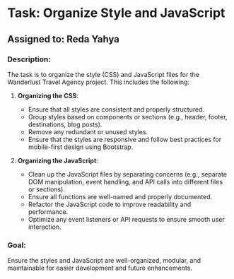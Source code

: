 # Task: Organize Style and JavaScript

## Assigned to: Reda Yahya

### Description:
The task is to organize the style (CSS) and JavaScript files for the Wanderlust Travel Agency project. This includes the following:

1. **Organizing the CSS**:
   - Ensure that all styles are consistent and properly structured.
   - Group styles based on components or sections (e.g., header, footer, destinations, blog posts).
   - Remove any redundant or unused styles.
   - Ensure that the styles are responsive and follow best practices for mobile-first design using Bootstrap.

2. **Organizing the JavaScript**:
   - Clean up the JavaScript files by separating concerns (e.g., separate DOM manipulation, event handling, and API calls into different files or sections).
   - Ensure all functions are well-named and properly documented.
   - Refactor the JavaScript code to improve readability and performance.
   - Optimize any event listeners or API requests to ensure smooth user interaction.

### Goal:
Ensure the styles and JavaScript are well-organized, modular, and maintainable for easier development and future enhancements.
